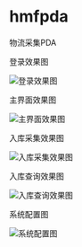 # hmfpda
物流采集PDA

登录效果图

![登录效果图](https://github.com/ygg404/hmfpda/blob/master/screenshoot/%E7%99%BB%E5%BD%95%E9%A1%B5%E9%9D%A2.png)

主界面效果图

![主界面效果图](https://github.com/ygg404/hmfpda/blob/master/screenshoot/%E4%B8%BB%E8%8F%9C%E5%8D%95.png)

入库采集效果图

![入库采集效果图](https://github.com/ygg404/hmfpda/blob/master/screenshoot/入库.png)

入库查询效果图

![入库查询效果图](https://github.com/ygg404/hmfpda/blob/master/screenshoot/入库查询.png)

系统配置图

![系统配置图](https://github.com/ygg404/hmfpda/blob/master/screenshoot/系统配置页面.png)
